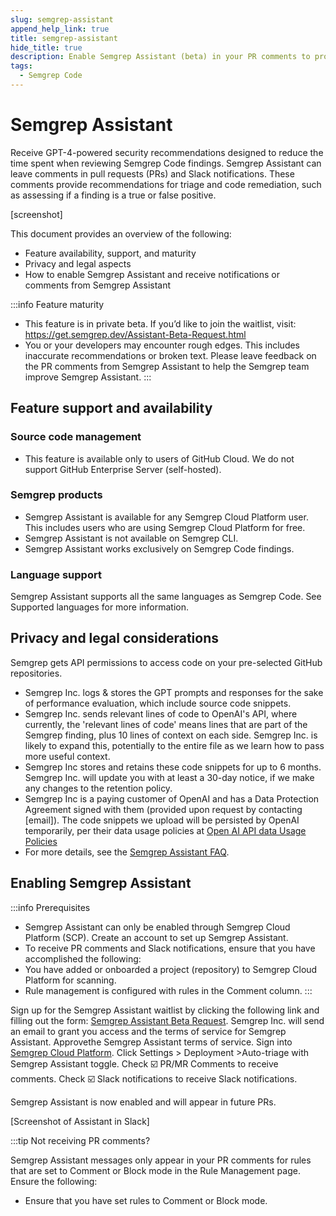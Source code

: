 ```yaml
---
slug: semgrep-assistant 
append_help_link: true
title: semgrep-assistant 
hide_title: true
description: Enable Semgrep Assistant (beta) in your PR comments to provide tips for triage and remediation of Semgrep findings. 
tags:
  - Semgrep Code
---
```


# Semgrep Assistant


Receive GPT-4-powered security recommendations designed to reduce the time spent when reviewing Semgrep Code findings. Semgrep Assistant can leave comments in pull requests (PRs) and Slack notifications. These comments provide recommendations for triage and code remediation, such as assessing if a finding is a true or false positive.

[screenshot]

This document provides an overview of the following:

* Feature availability, support, and maturity
* Privacy and legal aspects
* How to enable Semgrep Assistant and receive notifications or comments from Semgrep Assistant


:::info Feature maturity 
* This feature is in private beta. If you’d like to join the waitlist, visit: https://get.semgrep.dev/Assistant-Beta-Request.html 
* You or your developers may encounter rough edges. This includes inaccurate recommendations or broken text. Please leave feedback on the PR comments from Semgrep Assistant to help the Semgrep team improve Semgrep Assistant.
::: 

## Feature support and availability

### Source code management
* This feature is available only to users of GitHub Cloud. We do not support GitHub Enterprise Server (self-hosted).

### Semgrep products

* Semgrep Assistant is available for any Semgrep Cloud Platform user. This includes users who are using Semgrep Cloud Platform for free.
* Semgrep Assistant is not available on Semgrep CLI.
* Semgrep Assistant works exclusively on Semgrep Code findings.

### Language support

Semgrep Assistant supports all the same languages as Semgrep Code. See Supported languages for more information.

## Privacy and legal considerations

Semgrep gets API permissions to access code on your pre-selected GitHub repositories.

* Semgrep Inc. logs & stores the GPT prompts and responses for the sake of performance evaluation, which include source code snippets.
* Semgrep Inc. sends relevant lines of code to OpenAI's API, where currently, the 'relevant lines of code' means lines that are part of the Semgrep finding, plus 10 lines of context on each side. Semgrep Inc. is likely to expand this, potentially to the entire file as we learn how to pass more useful context.
* Semgrep Inc stores and retains these code snippets for up to 6 months. Semgrep Inc. will update you with at least a 30-day notice, if we make any changes to the retention policy.
* Semgrep Inc is a paying customer of OpenAI and has a Data Protection Agreement signed with them (provided upon request by contacting [email]). The code snippets we upload will be persisted by OpenAI temporarily, per their data usage policies at [Open AI API data Usage Policies](https://openai.com/policies/api-data-usage-policies) 
* For more details, see the [Semgrep Assistant FAQ](https://get.semgrep.dev/assistant).

## Enabling Semgrep Assistant

:::info Prerequisites
* Semgrep Assistant can only be enabled through Semgrep Cloud Platform (SCP). Create an account to set up Semgrep Assistant.
* To receive PR comments and Slack notifications, ensure that you have accomplished the following:
* You have added or onboarded a project (repository) to Semgrep Cloud Platform for scanning.
* Rule management is configured with rules in the Comment column.
:::

Sign up for the Semgrep Assistant waitlist by clicking the following link and filling out the form: [Semgrep Assistant Beta Request](https://get.semgrep.dev/Assistant-Beta-Request.html).
Semgrep Inc. will send an email to grant you access and the terms of service for Semgrep Assistant.
Approvethe Semgrep Assistant terms of service.
Sign into [Semgrep Cloud Platform](https://semgrep.dev/login).
Click Settings > Deployment >Auto-triage with Semgrep Assistant <i class="fa-solid fa-toggle-large-on"></i> toggle.
Check ☑️ PR/MR Comments to receive comments.
Check ☑️ Slack notifications to receive Slack notifications.

Semgrep Assistant is now enabled and will appear in future PRs.

[Screenshot of Assistant in Slack]

:::tip Not receiving PR comments?

Semgrep Assistant messages only appear in your PR comments for rules that are set to Comment or Block mode in the Rule Management page. Ensure the following:

* Ensure that you have set rules to Comment or Block mode.




<MoreHelp />
